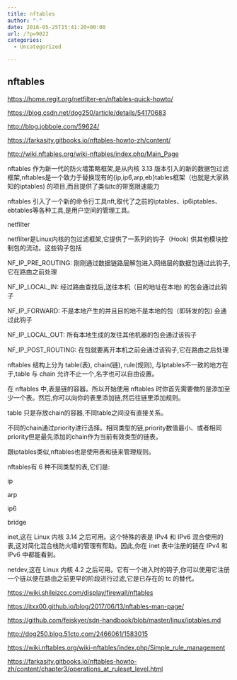 ```yaml
---
title: nftables
author: "-"
date: 2016-05-25T15:41:20+00:00
url: /?p=9022
categories:
  - Uncategorized

---
```

## nftables
<https://home.regit.org/netfilter-en/nftables-quick-howto/>
  
<https://blog.csdn.net/dog250/article/details/54170683>
  
<http://blog.jobbole.com/59624/>
  
<https://farkasity.gitbooks.io/nftables-howto-zh/content/>
  
<http://wiki.nftables.org/wiki-nftables/index.php/Main_Page>

nftables 作为新一代的防火墙策略框架,是从内核 3.13 版本引入的新的数据包过滤框架,nftables是一个致力于替换现有的{ip,ip6,arp,eb}tables框架（也就是大家熟知的iptables) 的项目,而且提供了类似tc的带宽限速能力
  
nftables 引入了一个新的命令行工具nft,取代了之前的iptables、ip6iptables、ebtables等各种工具,是用户空间的管理工具。

netfilter
  
netfilter是Linux内核的包过滤框架,它提供了一系列的钩子（Hook) 供其他模块控制包的流动。这些钩子包括
  
NF_IP_PRE_ROUTING: 刚刚通过数据链路层解包进入网络层的数据包通过此钩子,它在路由之前处理
  
NF_IP_LOCAL_IN: 经过路由查找后,送往本机（目的地址在本地) 的包会通过此钩子
  
NF_IP_FORWARD: 不是本地产生的并且目的地不是本地的包（即转发的包) 会通过此钩子
  
NF_IP_LOCAL_OUT: 所有本地生成的发往其他机器的包会通过该钩子
  
NF_IP_POST_ROUTING: 在包就要离开本机之前会通过该钩子,它在路由之后处理

nftables 结构上分为 table(表), chain(链), rule(规则), 与Iptables不一致的地方在于,table 与 chain 允许不止一个,名字也可以自由设置。
  
在 nftables 中,表是链的容器。所以开始使用 nftables 时你首先需要做的是添加至少一个表。然后,你可以向你的表里添加链,然后往链里添加规则。

table 只是存放chain的容器,不同table之间没有直接关系。
  
不同的chain通过priority进行选择。相同类型的链,priority数值最小、或者相同priority但是最先添加的chain作为当前有效类型的链表。
  
跟iptables类似,nftables也是使用表和链来管理规则。
  
nftables有 6 种不同类型的表,它们是: 
  
ip
  
arp
  
ip6
  
bridge
  
inet,这在 Linux 内核 3.14 之后可用。这个特殊的表是 IPv4 和 IPv6 混合使用的表,这对简化混合栈防火墙的管理有帮助。因此,你在 inet 表中注册的链在 IPv4 和 IPv6 中都能看到。
  
netdev,这在 Linux 内核 4.2 之后可用。它有一个进入时的钩子,你可以使用它注册一个链以便在路由之前更早的阶段进行过滤,它是已存在的 tc 的替代。

https://wiki.shileizcc.com/display/firewall/nftables
  
https://itxx00.github.io/blog/2017/06/13/nftables-man-page/
  
https://github.com/feiskyer/sdn-handbook/blob/master/linux/iptables.md
  
http://dog250.blog.51cto.com/2466061/1583015

https://wiki.nftables.org/wiki-nftables/index.php/Simple_rule_management

https://farkasity.gitbooks.io/nftables-howto-zh/content/chapter3/operations_at_ruleset_level.html